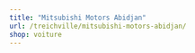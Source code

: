 ```yaml
---
title: "Mitsubishi Motors Abidjan"
url: /treichville/mitsubishi-motors-abidjan/
shop: voiture
---
```

